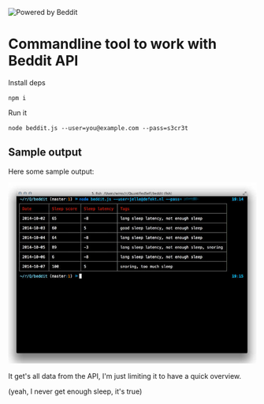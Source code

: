 ![Powered by Beddit](https://github.com/beddit/beddit-api/raw/master/images/powered_by_beddit.png)


# Commandline tool to work with Beddit API

Install deps

	npm i

Run it

	node beddit.js --user=you@example.com --pass=s3cr3t

## Sample output

Here some sample output:

![command line table](https://github.com/0x01/beddit/raw/master/beddit-cli-tool.jpg)

It get's all data from the API, I'm just limiting it to have a quick overview.

(yeah, I never get enough sleep, it's true)
